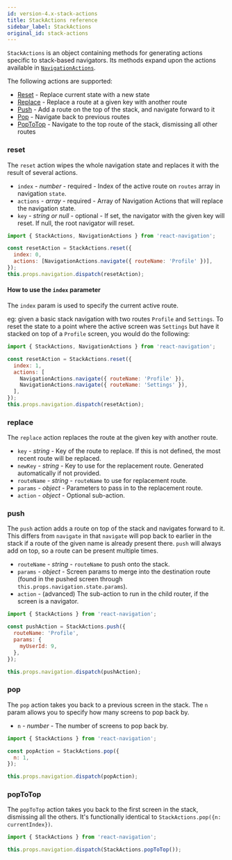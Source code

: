 ```yaml
---
id: version-4.x-stack-actions
title: StackActions reference
sidebar_label: StackActions
original_id: stack-actions
---
```


`StackActions` is an object containing methods for generating actions specific to stack-based navigators. Its methods expand upon the actions available in [`NavigationActions`](navigation-actions.html).

The following actions are supported:

- [Reset](#reset) - Replace current state with a new state
- [Replace](#replace) - Replace a route at a given key with another route
- [Push](#push) - Add a route on the top of the stack, and navigate forward to it
- [Pop](#pop) - Navigate back to previous routes
- [PopToTop](#poptotop) - Navigate to the top route of the stack, dismissing all other routes

### reset

The `reset` action wipes the whole navigation state and replaces it with the result of several actions.

- `index` - _number_ - required - Index of the active route on `routes` array in navigation `state`.
- `actions` - _array_ - required - Array of Navigation Actions that will replace the navigation state.
- `key` - _string or null_ - optional - If set, the navigator with the given key will reset. If null, the root navigator will reset.

```js
import { StackActions, NavigationActions } from 'react-navigation';

const resetAction = StackActions.reset({
  index: 0,
  actions: [NavigationActions.navigate({ routeName: 'Profile' })],
});
this.props.navigation.dispatch(resetAction);
```

#### How to use the `index` parameter

The `index` param is used to specify the current active route.

eg: given a basic stack navigation with two routes `Profile` and `Settings`.
To reset the state to a point where the active screen was `Settings` but have it stacked on top of a `Profile` screen, you would do the following:

```js
import { StackActions, NavigationActions } from 'react-navigation';

const resetAction = StackActions.reset({
  index: 1,
  actions: [
    NavigationActions.navigate({ routeName: 'Profile' }),
    NavigationActions.navigate({ routeName: 'Settings' }),
  ],
});
this.props.navigation.dispatch(resetAction);
```

### replace

The `replace` action replaces the route at the given key with another route.

- `key` - _string_ - Key of the route to replace. If this is not defined, the most recent route will be replaced.
- `newKey` - _string_ - Key to use for the replacement route. Generated automatically if not provided.
- `routeName` - _string_ - `routeName` to use for replacement route.
- `params` - _object_ - Parameters to pass in to the replacement route.
- `action` - _object_ - Optional sub-action.

### push

The `push` action adds a route on top of the stack and navigates forward to it. This differs from `navigate` in that `navigate` will pop back to earlier in the stack if a route of the given name is already present there. `push` will always add on top, so a route can be present multiple times.

- `routeName` - _string_ - `routeName` to push onto the stack.
- `params` - _object_ - Screen params to merge into the destination route (found in the pushed screen through `this.props.navigation.state.params`).
- `action` - (advanced) The sub-action to run in the child router, if the screen is a navigator.

```js
import { StackActions } from 'react-navigation';

const pushAction = StackActions.push({
  routeName: 'Profile',
  params: {
    myUserId: 9,
  },
});

this.props.navigation.dispatch(pushAction);
```

### pop

The `pop` action takes you back to a previous screen in the stack. The `n` param allows you to specify how many screens to pop back by.

- `n` - _number_ - The number of screens to pop back by.

```js
import { StackActions } from 'react-navigation';

const popAction = StackActions.pop({
  n: 1,
});

this.props.navigation.dispatch(popAction);
```

### popToTop

The `popToTop` action takes you back to the first screen in the stack, dismissing all the others. It's functionally identical to `StackActions.pop({n: currentIndex})`.

```js
import { StackActions } from 'react-navigation';

this.props.navigation.dispatch(StackActions.popToTop());
```
